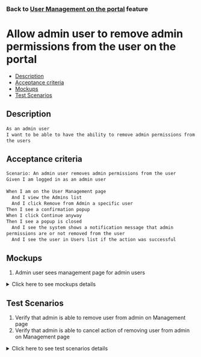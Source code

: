 ### Back to [User Management on the portal](/../../) feature

# Allow admin user to remove admin permissions from the user on the portal

- [Description](#description)
- [Acceptance criteria](#acceptance-criteria)
- [Mockups](#mockups)
- [Test Scenarios](#test-scenarios)

## Description

    As an admin user
    I want to be able to have the ability to remove admin permissions from the users

## Acceptance criteria

    Scenario: An admin user removes admin permissions from the user
    Given I am logged in as an admin user
	
    When I am on the User Management page
      And I view the Admins list
      And I click Remove from Admin a specific user
    Then I see a confirmation popup
    When I click Continue anyway
    Then I see a popup is closed
      And I see the system shows a notification message that admin permissions are or not removed from the user
      And I see the user in Users list if the action was successful

## Mockups

1. Admin user sees management page for admin users

<details>
  <summary>Click here to see mockups details</summary>

**1. Admin user sees management page for admin users:**

![Management page for admin users](/products/sport_news_portal/web_application_features/user_management/images/admin_user_management_page.png)

</details>

## Test Scenarios

1. Verify that admin is able to remove user from admin on Management page
2. Verify that admin is able to cancel action of removing user from admin on Management page

<details>
  <summary>Click here to see test scenarios details</summary>

### **#1. Verify that admin is able to remove user from admin on Management page**

|#|Steps|Expected Result
------|-------|----------
|1|Go to Sport News site|
|2|Log in your admin account|
|3|Observe User Management menu item|
|4|Go to User Management page|
|5|Check the available actions for admin according admin users|Actions available for admins: admin users - Remove from Admin, Delete 
|6|Click on remove user from admin|A confirmation popup is shown
|7|Click on Continue anyway|The popup is closed and the system shows a notification message that the user has been deleted

### **#2. Verify that admin is able to cancel action of removing user from admin on Management page**

|#|Steps|Expected Result
------|-------|----------
|1|Go to Sport News site|
|2|Log in your admin account|
|3|Observe User Management menu item|
|4|Go to User Management page|
|5|Check the available actions for admin according admin users|Actions available for admins: admin users - Remove from Admin, Delete
|6|Click on remove user from admin|A confirmation popup is shown
|7|Click on Cancel|The popup is closed and the user is still having admin permissions

</details>
